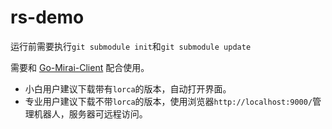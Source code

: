 # rs-demo

运行前需要执行`git submodule init`和`git submodule update`


需要和 [Go-Mirai-Client](https://github.com/ProtobufBot/Go-Mirai-Client/releases) 配合使用。

- 小白用户建议下载带有`lorca`的版本，自动打开界面。
- 专业用户建议下载不带`lorca`的版本，使用浏览器`http://localhost:9000/`管理机器人，服务器可远程访问。
